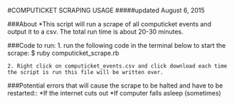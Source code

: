 #COMPUTICKET SCRAPING USAGE
#####updated August 6, 2015

###About
    *This script will run a scrape of all computicket events and output it to a csv. The total run time is about 20-30 minutes.

###Code to run:
    1. run the following code in the terminal below to start the scrape: 
        $ ruby computicket_scrape.rb
        
    2. Right click on computicket_events.csv and click download each time the script is run this file will be written over.
        
###Potential errors that will cause the scrape to be halted and have to be restarted::
    *If the internet cuts out
    *If computer falls asleep (sometimes)
